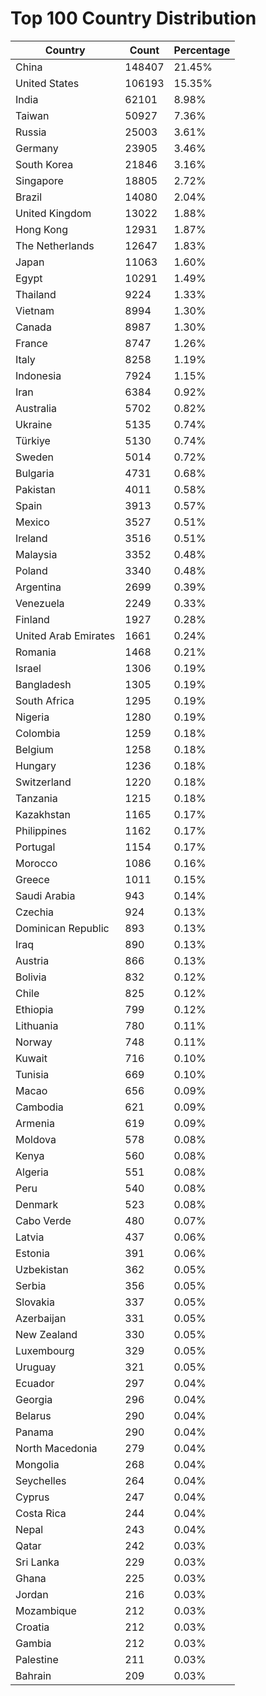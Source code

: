 # Top 100 Country Distribution
| Country | Count | Percentage |
|----|----|----|
| China | 148407 | 21.45% |
| United States | 106193 | 15.35% |
| India | 62101 | 8.98% |
| Taiwan | 50927 | 7.36% |
| Russia | 25003 | 3.61% |
| Germany | 23905 | 3.46% |
| South Korea | 21846 | 3.16% |
| Singapore | 18805 | 2.72% |
| Brazil | 14080 | 2.04% |
| United Kingdom | 13022 | 1.88% |
| Hong Kong | 12931 | 1.87% |
| The Netherlands | 12647 | 1.83% |
| Japan | 11063 | 1.60% |
| Egypt | 10291 | 1.49% |
| Thailand | 9224 | 1.33% |
| Vietnam | 8994 | 1.30% |
| Canada | 8987 | 1.30% |
| France | 8747 | 1.26% |
| Italy | 8258 | 1.19% |
| Indonesia | 7924 | 1.15% |
| Iran | 6384 | 0.92% |
| Australia | 5702 | 0.82% |
| Ukraine | 5135 | 0.74% |
| Türkiye | 5130 | 0.74% |
| Sweden | 5014 | 0.72% |
| Bulgaria | 4731 | 0.68% |
| Pakistan | 4011 | 0.58% |
| Spain | 3913 | 0.57% |
| Mexico | 3527 | 0.51% |
| Ireland | 3516 | 0.51% |
| Malaysia | 3352 | 0.48% |
| Poland | 3340 | 0.48% |
| Argentina | 2699 | 0.39% |
| Venezuela | 2249 | 0.33% |
| Finland | 1927 | 0.28% |
| United Arab Emirates | 1661 | 0.24% |
| Romania | 1468 | 0.21% |
| Israel | 1306 | 0.19% |
| Bangladesh | 1305 | 0.19% |
| South Africa | 1295 | 0.19% |
| Nigeria | 1280 | 0.19% |
| Colombia | 1259 | 0.18% |
| Belgium | 1258 | 0.18% |
| Hungary | 1236 | 0.18% |
| Switzerland | 1220 | 0.18% |
| Tanzania | 1215 | 0.18% |
| Kazakhstan | 1165 | 0.17% |
| Philippines | 1162 | 0.17% |
| Portugal | 1154 | 0.17% |
| Morocco | 1086 | 0.16% |
| Greece | 1011 | 0.15% |
| Saudi Arabia | 943 | 0.14% |
| Czechia | 924 | 0.13% |
| Dominican Republic | 893 | 0.13% |
| Iraq | 890 | 0.13% |
| Austria | 866 | 0.13% |
| Bolivia | 832 | 0.12% |
| Chile | 825 | 0.12% |
| Ethiopia | 799 | 0.12% |
| Lithuania | 780 | 0.11% |
| Norway | 748 | 0.11% |
| Kuwait | 716 | 0.10% |
| Tunisia | 669 | 0.10% |
| Macao | 656 | 0.09% |
| Cambodia | 621 | 0.09% |
| Armenia | 619 | 0.09% |
| Moldova | 578 | 0.08% |
| Kenya | 560 | 0.08% |
| Algeria | 551 | 0.08% |
| Peru | 540 | 0.08% |
| Denmark | 523 | 0.08% |
| Cabo Verde | 480 | 0.07% |
| Latvia | 437 | 0.06% |
| Estonia | 391 | 0.06% |
| Uzbekistan | 362 | 0.05% |
| Serbia | 356 | 0.05% |
| Slovakia | 337 | 0.05% |
| Azerbaijan | 331 | 0.05% |
| New Zealand | 330 | 0.05% |
| Luxembourg | 329 | 0.05% |
| Uruguay | 321 | 0.05% |
| Ecuador | 297 | 0.04% |
| Georgia | 296 | 0.04% |
| Belarus | 290 | 0.04% |
| Panama | 290 | 0.04% |
| North Macedonia | 279 | 0.04% |
| Mongolia | 268 | 0.04% |
| Seychelles | 264 | 0.04% |
| Cyprus | 247 | 0.04% |
| Costa Rica | 244 | 0.04% |
| Nepal | 243 | 0.04% |
| Qatar | 242 | 0.03% |
| Sri Lanka | 229 | 0.03% |
| Ghana | 225 | 0.03% |
| Jordan | 216 | 0.03% |
| Mozambique | 212 | 0.03% |
| Croatia | 212 | 0.03% |
| Gambia | 212 | 0.03% |
| Palestine | 211 | 0.03% |
| Bahrain | 209 | 0.03% |
